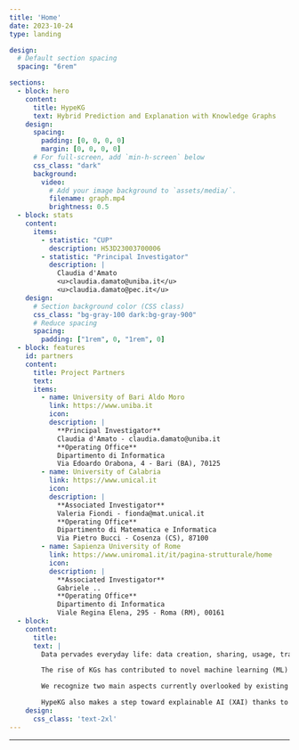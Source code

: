 ```yaml
---
title: 'Home'
date: 2023-10-24
type: landing

design:
  # Default section spacing
  spacing: "6rem"

sections:
  - block: hero
    content:
      title: HypeKG
      text: Hybrid Prediction and Explanation with Knowledge Graphs
    design:
      spacing:
        padding: [0, 0, 0, 0]
        margin: [0, 0, 0, 0]
      # For full-screen, add `min-h-screen` below
      css_class: "dark"
      background:
        video:
          # Add your image background to `assets/media/`.
          filename: graph.mp4
          brightness: 0.5
  - block: stats
    content:
      items:
        - statistic: "CUP"
          description: H53D23003700006
        - statistic: "Principal Investigator"
          description: |
            Claudia d'Amato  
            <u>claudia.damato@uniba.it</u>  
            <u>claudia.damato@pec.it</u>
    design:
      # Section background color (CSS class)
      css_class: "bg-gray-100 dark:bg-gray-900"
      # Reduce spacing
      spacing:
        padding: ["1rem", 0, "1rem", 0]
  - block: features
    id: partners
    content:
      title: Project Partners
      text:
      items:
        - name: University of Bari Aldo Moro
          link: https://www.uniba.it
          icon:
          description: |
            **Principal Investigator**  
            Claudia d'Amato - claudia.damato@uniba.it  
            **Operating Office**  
            Dipartimento di Informatica  
            Via Edoardo Orabona, 4 - Bari (BA), 70125
        - name: University of Calabria
          link: https://www.unical.it
          icon:
          description: |
            **Associated Investigator**  
            Valeria Fiondi - fionda@mat.unical.it  
            **Operating Office**  
            Dipartimento di Matematica e Informatica  
            Via Pietro Bucci - Cosenza (CS), 87100
        - name: Sapienza University of Rome
          link: https://www.uniroma1.it/it/pagina-strutturale/home
          icon:
          description: |
            **Associated Investigator**  
            Gabriele ..  
            **Operating Office**  
            Dipartimento di Informatica  
            Viale Regina Elena, 295 - Roma (RM), 00161
  - block:
    content:
      title:
      text: |
        Data pervades everyday life: data creation, sharing, usage, transformation is influencing the way we live. Managing and mining knowledge from the available data deluge calls for an update of existing data management solutions. Web giants such as Google and Amazon, companies like BBC, AstraZeneca, and crucial fields such as the legal domain rely more and more on Knowledge Graphs (KGs) as a shared substrate of knowledge. KGs combine characteristics of databases by enabling structured querying mechanisms graphs by treating relations (edges) between different kinds of entities (nodes) as first-class citizens and knowledge bases because of the underlying semantic support allowing also to infer new knowledge. KGs have been applied in a variety of contexts: design of digital assistants (Amazon Alexa), question answering (IBM Watson), and recently legal contract compliance (Lynx). 

        The rise of KGs has contributed to novel machine learning (ML) approaches centered on low-dimensional representations (embeddings) that can preserve structural information from the original graph. Embeddings can be used in tasks such as link prediction and node/graph/triple classification that subsume a variety of application-oriented tasks like user-item-recommendation (link prediction/node classification), biological compound classification (graph classification), fact validation (triple classification). 

        We recognize two main aspects currently overlooked by existing KG-based learning solutions: a) the usage of formalisms like ontologies, that would allow reasoning about the semantics of nodes and edges in the KGs, is disregarded; b) a black-box approach is mainly adopted, which supplies predictions but cannot provide explanations for them. The HypeKG project aims at delivering hybrid semantic-based explainable AI methods grounded on KGs. It builds upon: 1) a semantic-driven learning framework; 2) an explanation component. Leveraging the semantic of nodes/edges of a KG and underlying ontological knowledge (e.g., a schema) allows incorporating fine-grained semantic information into state-of-the-art numeric AI models, like embedding models and Graph Neural Networks, designed to learn from graphs. This hybridization can be beneficial to define: semantically-aware notions of node neighbors, in contrast to current topological notions based on direct connections; novel subgraph sampling mechanisms leveraging node and edge types, in contrast to current semantic-oblivious notions based on probabilities; and novel mechanisms based on logical axioms incorporated in the learning process. 

        HypeKG also makes a step toward explainable AI (XAI) thanks to an explanation component which, by working in synergy with our novel hybrid learning models, allows us to understand to what extent model predictions are consistent/inconsistent wrt the available knowledge. We will show the generality of HypeKG in both general and domain-specific KGs with application to the legal domain.
    design:
      css_class: 'text-2xl'
---
```

---